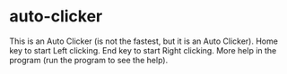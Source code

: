# auto-clicker
This is an Auto Clicker (is not the fastest, but it is an Auto Clicker). Home key to start Left clicking. End key to start Right clicking. More help in the program (run the program to see the help).
